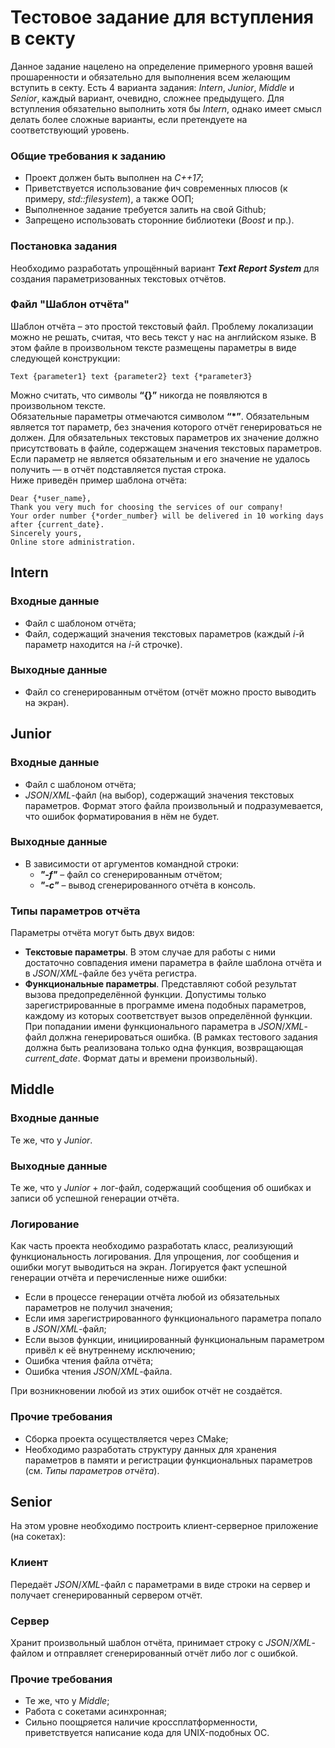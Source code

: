 # Тестовое задание для вступления в секту

Данное задание нацелено на определение примерного уровня вашей прошаренности и обязательно для выполнения всем желающим вступить в секту. Есть 4 варианта задания: *Intern*, *Junior*, *Middle* и *Senior*, каждый вариант, очевидно, сложнее предыдущего. Для вступления обязательно выполнить хотя бы *Intern*, однако имеет смысл делать более сложные варианты, если претендуете на соответствующий уровень.

### Общие требования к заданию

- Проект должен быть выполнен на *C++17*;
- Приветствуется использование фич современных плюсов (к примеру, *std::filesystem*), а также ООП;
- Выполненное задание требуется залить на свой Github;
- Запрещено использовать сторонние библиотеки (*Boost* и пр.).

### Постановка задания

Необходимо разработать упрощённый вариант ***Text Report System*** для создания параметризованных текстовых отчётов.

### Файл "Шаблон отчёта"

Шаблон отчёта – это простой текстовый файл. Проблему локализации можно не решать, считая, что весь текст у нас на английском языке. В этом файле в произвольном тексте размещены параметры в виде следующей конструкции:

```
Text {parameter1} text {parameter2} text {*parameter3}
```

Можно считать, что символы **“{}”** никогда не появляются в произвольном тексте.\
Обязательные параметры отмечаются символом **“\*”**. Обязательным является тот параметр, без значения которого отчёт генерироваться не должен. Для обязательных текстовых параметров их значение должно присутствовать в файле, содержащем значения текстовых параметров. Если параметр не является обязательным и его значение не удалось получить — в отчёт подставляется пустая строка.\
Ниже приведён пример шаблона отчёта:

```
Dear {*user_name},
Thank you very much for choosing the services of our company!
Your order number {*order_number} will be delivered in 10 working days after {current_date}.
Sincerely yours,
Online store administration.
```

## Intern

### Входные данные

- Файл с шаблоном отчёта;
- Файл, содержащий значения текстовых параметров (каждый *i*-й параметр находится на *i*-й строчке).

### Выходные данные

- Файл со сгенерированным отчётом (отчёт можно просто выводить на экран).

## Junior

### Входные данные

- Файл с шаблоном отчёта;
- *JSON*/*XML*-файл (на выбор), содержащий значения текстовых параметров. Формат этого файла произвольный и подразумевается, что ошибок форматирования в нём не будет.

### Выходные данные

- В зависимости от аргументов командной строки:
  - ***"-f"*** – файл со сгенерированным отчётом;
  - ***"-c"*** – вывод сгенерированного отчёта в консоль.
  
### Типы параметров отчёта

Параметры отчёта могут быть двух видов:
- **Текстовые параметры**. В этом случае для работы с ними достаточно совпадения имени параметра в файле шаблона отчёта и в *JSON*/*XML*-файле без учёта регистра.
- **Функциональные параметры**. Представляют собой результат вызова предопределённой функции. Допустимы только зарегистрированные в программе имена подобных параметров, каждому из которых соответствует вызов определённой функции. При попадании имени функционального параметра в *JSON*/*XML*-файл должна генерироваться ошибка. (В рамках тестового задания должна быть реализована только одна функция, возвращающая *current_date*. Формат даты и времени произвольный).

## Middle

### Входные данные

Те же, что у *Junior*.

### Выходные данные

Те же, что у *Junior* + лог-файл, содержащий сообщения об ошибках и записи об успешной генерации отчёта.

### Логирование

Как часть проекта необходимо разработать класс, реализующий функциональность логирования. Для упрощения, лог сообщения и ошибки могут выводиться на экран. Логируется факт успешной генерации отчёта и перечисленные ниже ошибки:
- Если в процессе генерации отчёта любой из обязательных параметров не получил значения;
- Если имя зарегистрированного функционального параметра попало в *JSON*/*XML*-файл;
- Если вызов функции, инициированный функциональным параметром привёл к её внутреннему исключению;
- Ошибка чтения файла отчёта;
- Ошибка чтения *JSON*/*XML*-файла.

При возникновении любой из этих ошибок отчёт не создаётся.

### Прочие требования

- Сборка проекта осуществляется через CMake;
- Необходимо разработать структуру данных для хранения параметров в памяти и регистрации функциональных параметров (см. *Типы параметров отчёта*).

## Senior

На этом уровне необходимо построить клиент-серверное приложение (на сокетах):

### Клиент

Передаёт *JSON*/*XML*-файл с параметрами в виде строки на сервер и получает сгенерированный сервером отчёт.

### Сервер

Хранит произвольный шаблон отчёта, принимает строку с *JSON*/*XML*-файлом и отправляет сгенерированный отчёт либо лог с ошибкой.

### Прочие требования

- Те же, что у *Middle*;
- Работа с сокетами асинхронная;
- Сильно поощряется наличие кроссплатформенности, приветствуется написание кода для UNIX-подобных ОС.
